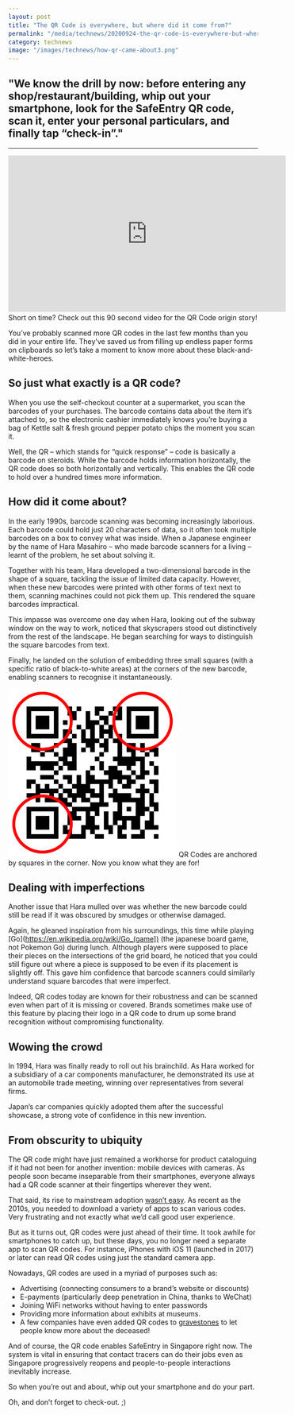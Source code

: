 ```yaml
---
layout: post
title: "The QR Code is everywhere, but where did it come from?"
permalink: "/media/technews/20200924-the-qr-code-is-everywhere-but-where-did-it-come-from"
category: technews
image: "/images/technews/how-qr-came-about3.png"
---
```


## "We know the drill by now: before entering any shop/restaurant/building, whip out your smartphone, look for the SafeEntry QR code, scan it, enter your personal particulars, and finally tap “check-in”."

---

<iframe width="560" height="315" src="https://youtu.be/MLLIfSFjky4" frameborder="0" allow="accelerometer; autoplay; encrypted-media; gyroscope; picture-in-picture" allowfullscreen></iframe>
Short on time? Check out this 90 second video for the QR Code origin story!


You’ve probably scanned more QR codes in the last few months than you did in your entire life. They’ve saved us from filling up endless paper forms on clipboards so let’s take a moment to know more about these black-and-white-heroes. 


## So just what exactly is a QR code?

When you use the self-checkout counter at a supermarket, you scan the barcodes of your purchases. The barcode contains data about the item it’s attached to, so the electronic cashier immediately knows you’re buying a bag of Kettle salt & fresh ground pepper potato chips the moment you scan it. 

Well, the QR – which stands for “quick response” – code is basically a barcode on steroids. While the barcode holds information horizontally, the QR code does so both horizontally and vertically. This enables the QR code to hold over a hundred times more information. 

## How did it come about? 

In the early 1990s, barcode scanning was becoming increasingly laborious. Each barcode could hold just 20 characters of data, so it often took multiple barcodes on a box to convey what was inside. When a Japanese engineer by the name of Hara Masahiro – who made barcode scanners for a living – learnt of the problem, he set about solving it. 

Together with his team, Hara developed a two-dimensional barcode in the shape of a square, tackling the issue of limited data capacity. However, when these new barcodes were printed with other forms of text next to them, scanning machines could not pick them up. This rendered the square barcodes impractical. 

This impasse was overcome one day when Hara, looking out of the subway window on the way to work, noticed that skyscrapers stood out distinctively from the rest of the landscape. He began searching for ways to distinguish the square barcodes from text. 

Finally, he landed on the solution of embedding three small squares (with a specific ratio of black-to-white areas) at the corners of the new barcode, enabling scanners to recognise it instantaneously. 

![QR codes are anchored by the squares in the corner.Now you know what they are for](/images/technews/how-qr-came-about3.png) 
QR Codes are anchored by squares in the corner. Now you know what they are for!


## Dealing with imperfections 

Another issue that Hara mulled over was whether the new barcode could still be read if it was obscured by smudges or otherwise damaged. 

Again, he gleaned inspiration from his surroundings, this time while playing [Go](https://en.wikipedia.org/wiki/Go_(game]) (the japanese board game, not Pokemon Go) during lunch. Although players were supposed to place their pieces on the intersections of the grid board, he noticed that you could still figure out where a piece is supposed to be even if its placement is slightly off. This gave him confidence that barcode scanners could similarly understand square barcodes that were imperfect. 

Indeed, QR codes today are known for their robustness and can be scanned even when part of it is missing or covered. Brands sometimes make use of this feature by placing their logo in a QR code to drum up some brand recognition without compromising functionality. 

## Wowing the crowd 

In 1994, Hara was finally ready to roll out his brainchild. As Hara worked for a subsidiary of a car components manufacturer, he demonstrated its use at an automobile trade meeting, winning over representatives from several firms. 

Japan’s car companies quickly adopted them after the successful showcase, a strong vote of confidence in this new invention. 


## From obscurity to ubiquity 

The QR code might have just remained a workhorse for product cataloguing if it had not been for another invention: mobile devices with cameras. As people soon became inseparable from their smartphones, everyone always had a QR code scanner at their fingertips wherever they went. 

That said, its rise to mainstream adoption [wasn’t easy](https://www.wired.com/story/the-curious-comeback-of-the-dreaded-qr-code/). As recent as the 2010s, you needed to download a variety of apps to scan various codes. Very frustrating and not exactly what we’d call good user experience.

But as it turns out, QR codes were just ahead of their time. It took awhile for smartphones to catch up, but these days, you no longer need a separate app to scan QR codes. For instance, iPhones with iOS 11 (launched in 2017) or later can read QR codes using just the standard camera app. 

Nowadays, QR codes are used in a myriad of purposes such as:

- Advertising (connecting consumers to a brand’s website or discounts)
- E-payments (particularly deep penetration in China, thanks to WeChat)
- Joining WiFi networks without having to enter passwords
- Providing more information about exhibits at museums. 
- A few companies have even added QR codes to [gravestones](https://www.bizjournals.com/seattle/blog/2011/04/seattle-company-quiring-monuments-adds.html) to let people know more about the deceased! 

And of course, the QR code enables SafeEntry in Singapore right now. The system is vital in ensuring that contact tracers can do their jobs even as Singapore progressively reopens and people-to-people interactions inevitably increase. 

So when you’re out and about, whip out your smartphone and do your part. 

Oh, and don’t forget to check-out. ;) 

